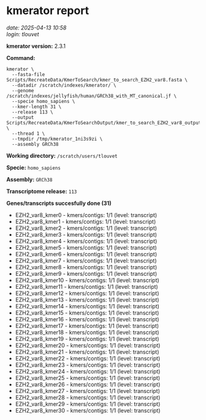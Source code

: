 # kmerator report
*date: 2025-04-13 10:58*  
*login: tlouvet*

**kmerator version:** 2.3.1

**Command:**

```
kmerator \
  --fasta-file Scripts/RecreateData/KmerToSearch/kmer_to_search_EZH2_var8.fasta \
  --datadir /scratch/indexes/kmerator/ \
  --genome /scratch/indexes/jellyfish/human/GRCh38_with_MT_canonical.jf \
  --specie homo_sapiens \
  --kmer-length 31 \
  --release 113 \
  --output Scripts/RecreateData/KmerToSearchOutput/kmer_to_search_EZH2_var8_output \
  --thread 1 \
  --tmpdir /tmp/kmerator_1ni3s9zi \
  --assembly GRCh38
```

**Working directory:** `/scratch/users/tlouvet`

**Specie:** `homo_sapiens`

**Assembly:** `GRCh38`

**Transcriptome release:** `113`

**Genes/transcripts succesfully done (31)**

- EZH2_var8_kmer0 - kmers/contigs: 1/1 (level: transcript)
- EZH2_var8_kmer1 - kmers/contigs: 1/1 (level: transcript)
- EZH2_var8_kmer2 - kmers/contigs: 1/1 (level: transcript)
- EZH2_var8_kmer3 - kmers/contigs: 1/1 (level: transcript)
- EZH2_var8_kmer4 - kmers/contigs: 1/1 (level: transcript)
- EZH2_var8_kmer5 - kmers/contigs: 1/1 (level: transcript)
- EZH2_var8_kmer6 - kmers/contigs: 1/1 (level: transcript)
- EZH2_var8_kmer7 - kmers/contigs: 1/1 (level: transcript)
- EZH2_var8_kmer8 - kmers/contigs: 1/1 (level: transcript)
- EZH2_var8_kmer9 - kmers/contigs: 1/1 (level: transcript)
- EZH2_var8_kmer10 - kmers/contigs: 1/1 (level: transcript)
- EZH2_var8_kmer11 - kmers/contigs: 1/1 (level: transcript)
- EZH2_var8_kmer12 - kmers/contigs: 1/1 (level: transcript)
- EZH2_var8_kmer13 - kmers/contigs: 1/1 (level: transcript)
- EZH2_var8_kmer14 - kmers/contigs: 1/1 (level: transcript)
- EZH2_var8_kmer15 - kmers/contigs: 1/1 (level: transcript)
- EZH2_var8_kmer16 - kmers/contigs: 1/1 (level: transcript)
- EZH2_var8_kmer17 - kmers/contigs: 1/1 (level: transcript)
- EZH2_var8_kmer18 - kmers/contigs: 1/1 (level: transcript)
- EZH2_var8_kmer19 - kmers/contigs: 1/1 (level: transcript)
- EZH2_var8_kmer20 - kmers/contigs: 1/1 (level: transcript)
- EZH2_var8_kmer21 - kmers/contigs: 1/1 (level: transcript)
- EZH2_var8_kmer22 - kmers/contigs: 1/1 (level: transcript)
- EZH2_var8_kmer23 - kmers/contigs: 1/1 (level: transcript)
- EZH2_var8_kmer24 - kmers/contigs: 1/1 (level: transcript)
- EZH2_var8_kmer25 - kmers/contigs: 1/1 (level: transcript)
- EZH2_var8_kmer26 - kmers/contigs: 1/1 (level: transcript)
- EZH2_var8_kmer27 - kmers/contigs: 1/1 (level: transcript)
- EZH2_var8_kmer28 - kmers/contigs: 1/1 (level: transcript)
- EZH2_var8_kmer29 - kmers/contigs: 1/1 (level: transcript)
- EZH2_var8_kmer30 - kmers/contigs: 1/1 (level: transcript)
